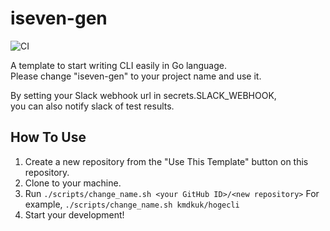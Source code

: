 # iseven-gen
![CI](https://github.com/kmdkuk/iseven-gen/workflows/CI/badge.svg)

A template to start writing CLI easily in Go language.  
Please change "iseven-gen" to your project name and use it. 

By setting your Slack webhook url in secrets.SLACK_WEBHOOK,  
you can also notify slack of test results.  

## How To Use

1. Create a new repository from the "Use This Template" button on this repository.
2. Clone to your machine.
3. Run `./scripts/change_name.sh <your GitHub ID>/<new repository>` For example, `./scripts/change_name.sh kmdkuk/hogecli`
4. Start your development!

